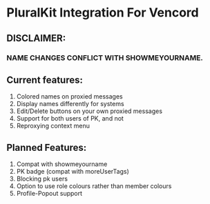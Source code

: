 # PluralKit Integration For Vencord

## DISCLAIMER:
### NAME CHANGES CONFLICT WITH SHOWMEYOURNAME.

## Current features:

1. Colored names on proxied messages
2. Display names differently for systems
3. Edit/Delete buttons on your own proxied messages
4. Support for both users of PK, and not
5. Reproxying context menu

## Planned Features:

1. Compat with showmeyourname
2. PK badge (compat with moreUserTags)
3. Blocking pk users
4. Option to use role colours rather than member colours
5. Profile-Popout support

